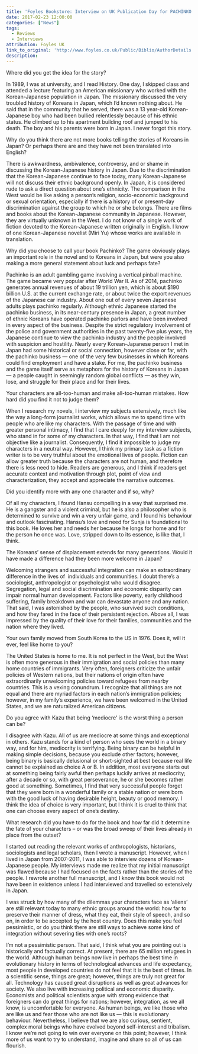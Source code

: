 ```yaml
---
title: 'Foyles Bookstore: Interview on UK Publication Day for PACHINKO'
date: 2017-02-23 12:00:00
categories: ["News"]
tags:
  - Reviews
  - Interviews
attribution: Foyles UK
link_to_original: 'http://www.foyles.co.uk/Public/Biblio/AuthorDetails.aspx?authorId=85821'
description:
---
```



Where did you get the idea for the story?

In 1989, I was at university, and I read History. One day, I skipped class and attended a lecture featuring an American missionary who worked with the Korean-Japanese population in Japan. The missionary discussed the very troubled history of Koreans in Japan, which I’d known nothing about. He said that in the community that he served, there was a 13 year-old Korean-Japanese boy who had been bullied relentlessly because of his ethnic status. He climbed up to his apartment building roof and jumped to his death. The boy and his parents were born in Japan. I never forgot this story.

Why do you think there are not more books telling the stories of Koreans in Japan? Or perhaps there are and they have not been translated into English?

There is awkwardness, ambivalence, controversy, and or shame in discussing the Korean-Japanese history in Japan. Due to the discrimination that the Korean-Japanese continue to face today, many Korean-Japanese will not discuss their ethnic background openly. In Japan, it is considered rude to ask a direct question about one’s ethnicity. The comparison in the West would be like asking a person’s religion, socio-economic background or sexual orientation, especially if there is a history of or present-day discrimination against the group to which he or she belongs. There are films and books about the Korean-Japanese community in Japanese. However, they are virtually unknown in the West. I do not know of a single work of fiction devoted to the Korean-Japanese written originally in English. I know of one Korean-Japanese novelist (Miri Yu) whose works are available in translation.

Why did you choose to call your book Pachinko? The game obviously plays an important role in the novel and to Koreans in Japan, but were you also making a more general statement about luck and perhaps fate?

Pachinko is an adult gambling game involving a vertical pinball machine. The game became very popular after World War II. As of 2014, pachinko generates annual revenues of about 19 trillion yen, which is about $190 billion U.S. at the current exchange rate, or about twice the export revenues of the Japanese car industry. About one out of every seven Japanese adults plays pachinko regularly. Although ethnic Japanese started the pachinko business, in its near-century presence in Japan, a great number of ethnic Koreans have operated pachinko parlors and have been involved in every aspect of the business. Despite the strict regulatory involvement of the police and government authorities in the past twenty-five plus years, the Japanese continue to view the pachinko industry and the people involved with suspicion and hostility. Nearly every Korean-Japanese person I met in Japan had some historical or social connection, however close or far, with the pachinko business — one of the very few businesses in which Koreans could find employment and have a stake. For me, the pachinko business and the game itself serve as metaphors for the history of Koreans in Japan — a people caught in seemingly random global conflicts — as they win, lose, and struggle for their place and for their lives.

Your characters are all-too-human and make all-too-human mistakes. How hard did you find it not to judge them?

When I research my novels, I interview my subjects extensively, much like the way a long-form journalist works, which allows me to spend time with people who are like my characters. With the passage of time and with greater personal intimacy, I find that I care deeply for my interview subjects, who stand in for some of my characters. In that way, I find that I am not objective like a journalist. Consequently, I find it impossible to judge my characters in a neutral way. However, I think my primary task as a fiction writer is to be very truthful about the emotional lives of people. Fiction can allow greater truth because the characters are not human, and therefore there is less need to hide. Readers are generous, and I think if readers get accurate context and motivation through plot, point of view and characterization, they accept and appreciate the narrative outcomes.

Did you identify more with any one character and if so, why?

Of all my characters, I found Hansu compelling in a way that surprised me. He is a gangster and a violent criminal, but he is also a philosopher who is determined to survive and win a very unfair game, and I found his behaviour and outlook fascinating. Hansu’s love and need for Sunja is foundational to this book. He loves her and needs her because he longs for home and for the person he once was. Love, stripped down to its essence, is like that, I think.

The Koreans’ sense of displacement extends for many generations. Would it have made a difference had they been more welcome in Japan?

Welcoming strangers and successful integration can make an extraordinary difference in the lives of  individuals and communities. I doubt there’s a sociologist, anthropologist or psychologist who would disagree. Segregation, legal and social discrimination and economic disparity can impair normal human development. Factors like poverty, early childhood suffering, family breakdown and war can devastate anyone and any nation. That said, I was astonished by the people, who survived such conditions, and how they fared in the face of their persistent rejection. Above all, I was impressed by the quality of their love for their families, communities and the nation where they lived.

Your own family moved from South Korea to the US in 1976. Does it, will it ever, feel like home to you?

The United States is home to me. It is not perfect in the West, but the West is often more generous in their immigration and social policies than many home countries of immigrants. Very often, foreigners criticize the unfair policies of Western nations, but their nations of origin often have extraordinarily unwelcoming policies toward refugees from nearby countries. This is a vexing conundrum. I recognize that all things are not equal and there are myriad factors in each nation’s immigration policies; however, in my family’s experience, we have been welcomed in the United States, and we are naturalized American citizens.

Do you agree with Kazu that being ‘mediocre’ is the worst thing a person can be?

I disagree with Kazu. All of us are mediocre at some things and exceptional in others. Kazu stands for a kind of person who sees the world in a binary way, and for him, mediocrity is terrifying. Being binary can be helpful in making simple decisions, because you exclude other factors; however, being binary is basically delusional or short-sighted at best because real life cannot be explained as choice A or B. In addition, most everyone starts out at something being fairly awful then perhaps luckily arrives at mediocrity; after a decade or so, with great perseverance, he or she becomes rather good at something. Sometimes, I find that very successful people forget that they were born in a wonderful family or a stable nation or were born with the good luck of having desirable height, beauty or good memory. I think the idea of choice is very important, but I think it is cruel to think that one can choose every aspect of one’s destiny.

What research did you have to do for the book and how far did it determine the fate of your characters – or was the broad sweep of their lives already in place from the outset?

I started out reading the relevant works of anthropologists, historians, sociologists and legal scholars, then I wrote a manuscript. However, when I lived in Japan from 2007-2011, I was able to interview dozens of Korean-Japanese people. My interviews made me realize that my initial manuscript was flawed because I had focused on the facts rather than the stories of the people. I rewrote another full manuscript, and I know this book would not have been in existence unless I had interviewed and travelled so extensively in Japan.

I was struck by how many of the dilemmas your characters face as ‘aliens’ are still relevant today to many ethnic groups around the world: how far to preserve their manner of dress, what they eat, their style of speech, and so on, in order to be accepted by the host country. Does this make you feel pessimistic, or do you think there are still ways to achieve some kind of integration without severing ties with one’s roots?

I’m not a pessimistic person. That said, I think what you are pointing out is historically and factually correct. At present, there are 65 million refugees in the world. Although human beings now live in perhaps the best time in evolutionary history in terms of technological advances and life expectancy, most people in developed countries do not feel that it is the best of times. In a scientific sense, things are great; however, things are truly not great for all. Technology has caused great disruptions as well as great advances for society. We also live with increasing political and economic disparity. Economists and political scientists argue with strong evidence that foreigners can do great things for nations; however, integration, as we all know, is uncomfortable for everyone. As human beings, we like those who are like us and fear those who are not like us — this is evolutionary behaviour. Nevertheless, I believe that we are also curious, sentient, complex moral beings who have evolved beyond self-interest and tribalism. I know we’re not going to win over everyone on this point; however, I think more of us want to try to understand, imagine and share so all of us can flourish.